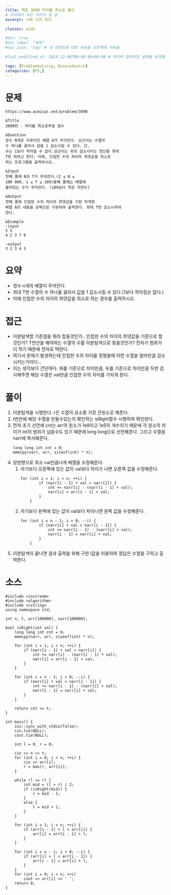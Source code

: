 ```yaml
---
title: 백준 3090 차이를 최소로 풀이
# 오버레이 되는 이미지 및 글
excerpt: 너와 나의 차이

classes: wide

#toc: true
#toc_label: "목차"
#toc_icon: "cog" # 내 컨텐츠에 대한 목차를 오른쪽에 띄워줌

#last_modified_at: 2019-12-08T00:00:00+09:00 # 마지막 업데이트 날짜를 보여줌

tags: [ProblemSolving, BinarySearch]
categories: [PS,]
---
```


# 문제
```
https://www.acmicpc.net/problem/3090

&Title
3090번 - 차이를 최소로부분 점수

&Question
정수 N개로 이루어진 배열 A가 주어진다. 상근이는 수열의 
수 하나를 골라서 값을 1 감소시킬 수 있다. 단, 
수는 1보다 작아질 수 없다.상근이는 위의 감소시키는 연산을 최대 
T번 하려고 한다. 이때, 인접한 수의 차이의 최댓값을 최소로 
하는 프로그램을 출력하시오. 

&Input
첫째 줄에 N과 T가 주어진다.(2 ≤ N ≤ 
100 000, 1 ≤ T ≤ 109)둘째 줄에는 배열에 
들어있는 수가 주어진다. (109보다 작은 자연수) 

&Output
첫째 줄에 인접한 수의 차이의 최댓값을 가장 작게한 
배열 A의 내용을 공백으로 구분하여 출력한다. 최대 T번 감소시켜야 
한다. 

&Example
-input
5 5
4 2 3 7 6

-output
3 2 3 4 5
```

# 요약
* 정수 n개의 배열이 주어진다.
* 최대 T번 수열의 수 하나를 골라서 값을 1 감소시킬 수 있다.(1보다 작아질순 없다.)
* 이때 인접한 수의 차이의 최댓값을 최소로 하는 경우를 출력하시오.

# 접근
* 이분탐색할 기준점을 뭐라 잡을것인가.. 인접한 수의 차이의 최댓값을 기준으로 할것인가? T연산을 해야하는 수열의 수를 이분탐색으로 찾을것인가? 전자가 범위가 더 작기 때문에 전자로 택한다.
* 여기서 문제가 발생하는데 인접한 수의 차이를 정했을때 어떤 수열을 얼마만큼 감소시키는가이다...
* 이는 생각보다 간단하다. 좌를 기준으로 차이만큼, 우를 기준으로 차이만큼 두번 검사해주면 해당 수열은 val만큼 인접한 수의 차이를 가지게 된다.

# 풀이
1. 이분탐색을 시행한다. r은 수열의 요소중 가장 큰원소로 해준다.
1. t번만에 해당 수열을 만들수있는지 확인하는 isRight함수 시행하여 확인한다.
1. 먼저 초기 선언에 cnt는 arr의 원소가 1e9이고 1e5의 개수이기 때문에 각 원소의 차이가 int의 범위가 넘을수도 있기 때문에 long long으로 선언해준다. 그리고 수열을 narr에 복사해준다.
    ```
    long long int cnt = 0;
	memcpy(narr, arr, sizeof(int) * n);
    ```
1. 양방향으로 최소 val만큼나게 배열을 수정해준다.
    1. 자기보다 오른쪽에 있는 값이 val보다 차이가 나면 오른쪽 값을 수정해준다.
        ```
        for (int i = 1; i < n; ++i) {
                if (narr[i - 1] + val < narr[i]) {
                    cnt += narr[i] - (narr[i - 1] + val);
                    narr[i] = arr[i - 1] + val;
                }
            }
        ```
    1. 자기보다 왼쪽에 있는 값이 val보다 차이나면 왼쪽 값을 수정해준다.
        ```
        for (int i = n - 1; i > 0; --i) {
                if (narr[i] + val < narr[i - 1]) {
                    cnt += narr[i - 1] - (narr[i] + val);
                    narr[i - 1] = narr[i] + val;
                }
            }
        ```
1. 이분탐색이 끝나면 결과 출력을 위해 구한 l값을 이용하여 정답은 수열을 구하고 출력한다.

# 소스
```
#include <iostream>
#include <algorithm>
#include <cstring>
using namespace std;

int n, t, arr[100000], narr[100000];

bool isRight(int val) {
	long long int cnt = 0;
	memcpy(narr, arr, sizeof(int) * n);
	
	for (int i = 1; i < n; ++i) {
		if (narr[i - 1] + val < narr[i]) {
			cnt += narr[i] - (narr[i - 1] + val);
			narr[i] = arr[i - 1] + val;
		}
	}

	for (int i = n - 1; i > 0; --i) {
		if (narr[i] + val < narr[i - 1]) {
			cnt += narr[i - 1] - (narr[i] + val);
			narr[i - 1] = narr[i] + val;
		}
	}

	return cnt <= t;
}

int main() {
	ios::sync_with_stdio(false);
	cin.tie(NULL);
	cout.tie(NULL);

	int l = 0, r = 0;

	cin >> n >> t;
	for (int i = 0; i < n; ++i) {
		cin >> arr[i];
		r = max(r, arr[i]);
	}

	while (l <= r) {
		int mid = (l + r) / 2;
		if (isRight(mid)) {
			r = mid - 1;
		}
		else {
			l = mid + 1;
		}
	}

	for (int i = 1; i < n; ++i) {
		if (arr[i - 1] + l < arr[i]) {
			arr[i] = arr[i - 1] + l;
		}
	}

	for (int i = n - 1; i > 0; --i) {
		if (arr[i] + l < arr[i - 1]) {
			arr[i - 1] = arr[i] + l;
		}
	}
	for (int i = 0; i < n; ++i)
		cout << arr[i] << ' ';
	return 0;
}
```